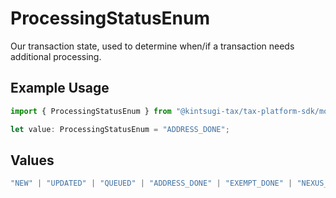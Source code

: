 # ProcessingStatusEnum

Our transaction state, used to determine when/if a transaction needs additional
processing.

## Example Usage

```typescript
import { ProcessingStatusEnum } from "@kintsugi-tax/tax-platform-sdk/models";

let value: ProcessingStatusEnum = "ADDRESS_DONE";
```

## Values

```typescript
"NEW" | "UPDATED" | "QUEUED" | "ADDRESS_DONE" | "EXEMPT_DONE" | "NEXUS_DONE" | "PROCESSED" | "FILING_STARTED" | "FILING_DONE" | "LOCKED" | "PENDING" | "ARCHIVED" | "NEEDS_REFETCH"
```